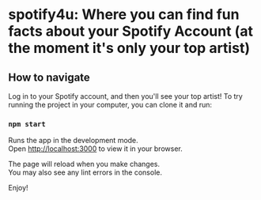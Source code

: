 # spotify4u: Where you can find fun facts about your Spotify Account (at the moment it's only your top artist)

## How to navigate
Log in to your Spotify account, and then you'll see your top artist!
To try running the project in your computer, you can clone it and run:

### `npm start`

Runs the app in the development mode.\
Open [http://localhost:3000](http://localhost:3000) to view it in your browser.

The page will reload when you make changes.\
You may also see any lint errors in the console.

Enjoy!

